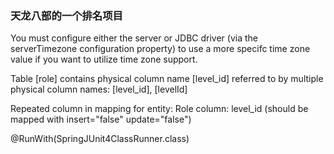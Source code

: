 ### 天龙八部的一个排名项目



 You must configure either the server or JDBC driver (via the serverTimezone configuration property) to use a more specifc time zone value if you want to utilize time zone support.




 Table [role] contains physical column name [level_id] referred to by multiple physical column names: [level_id], [levelId]


 Repeated column in mapping for entity: Role column: level_id (should be mapped with insert="false" update="false")


@RunWith(SpringJUnit4ClassRunner.class)
